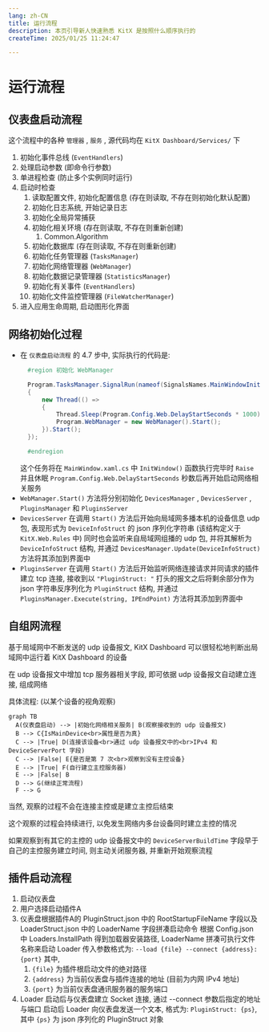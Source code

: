 ```yaml
---
lang: zh-CN
title: 运行流程
description: 本页引导新人快速熟悉 KitX 是按照什么顺序执行的
createTime: 2025/01/25 11:24:47

---
```


# 运行流程

## 仪表盘启动流程

这个流程中的各种 `管理器` , `服务` , 源代码均在 `KitX Dashboard/Services/` 下

1. 初始化事件总线 (`EventHandlers`)
2. 处理启动参数 (即命令行参数)
3. 单进程检查 (防止多个实例同时运行)
4. 启动时检查
   1. 读取配置文件, 初始化配置信息 (存在则读取, 不存在则初始化默认配置)
   2. 初始化日志系统, 开始记录日志
   3. 初始化全局异常捕获
   4. 初始化相关环境 (存在则读取, 不存在则重新创建)
      1. Common.Algorithm
   5. 初始化数据库 (存在则读取, 不存在则重新创建)
   6. 初始化任务管理器 (`TasksManager`)
   7. 初始化网络管理器 (`WebManager`)
   8. 初始化数据记录管理器 (`StatisticsManager`)
   9. 初始化有关事件 (`EventHandlers`)
   10. 初始化文件监控管理器 (`FileWatcherManager`)
5. 进入应用生命周期, 启动图形化界面

## 网络初始化过程

- 在 `仪表盘启动流程` 的 4.7 步中, 实际执行的代码是:
  ```csharp
    #region 初始化 WebManager

    Program.TasksManager.SignalRun(nameof(SignalsNames.MainWindowInitSignal), () =>
    {
        new Thread(() =>
        {
            Thread.Sleep(Program.Config.Web.DelayStartSeconds * 1000);
            Program.WebManager = new WebManager().Start();
        }).Start();
    });

    #endregion
  ```
  这个任务将在 `MainWindow.xaml.cs` 中 `InitWindow()` 函数执行完毕时 `Raise`
  并且休眠 `Program.Config.Web.DelayStartSeconds` 秒数后再开始启动网络相关服务
- `WebManager.Start()` 方法将分别初始化 `DevicesManager` , `DevicesServer` , `PluginsManager` 和 `PluginsServer`
- `DevicesServer` 在调用 `Start()` 方法后开始向局域网多播本机的设备信息 udp 包, 表现形式为 `DeviceInfoStruct` 的 json 序列化字符串 (该结构定义于 `KitX.Web.Rules` 中)
  同时也会监听来自局域网组播的 udp 包, 并将其解析为 `DeviceInfoStruct` 结构, 并通过 `DevicesManager.Update(DeviceInfoStruct)` 方法将其添加到界面中
- `PluginsServer` 在调用 `Start()` 方法后开始监听网络连接请求并同请求的插件建立 tcp 连接, 接收到以 `"PluginStruct: "` 打头的报文之后将剩余部分作为 json 字符串反序列化为 `PluginStruct` 结构, 并通过 `PluginsManager.Execute(string, IPEndPoint)` 方法将其添加到界面中

## 自组网流程

基于局域网中不断发送的 udp 设备报文, KitX Dashboard 可以很轻松地判断出局域网中运行着 KitX Dashboard 的设备

在 udp 设备报文中增加 tcp 服务器相关字段, 即可依据 udp 设备报文自动建立连接, 组成网络

具体流程: (以某个设备的视角观察)

```mermaid
graph TB
  A(仪表盘启动) --> |初始化网络相关服务| B(观察接收到的 udp 设备报文)
  B --> C{IsMainDevice<br>属性是否为真}
  C --> |True| D(连接该设备<br>通过 udp 设备报文中的<br>IPv4 和 DeviceServerPort 字段)
  C --> |False| E{是否是第 7 次<br>观察到没有主控设备}
  E --> |True| F(自行建立主控服务器)
  E --> |False| B
  D --> G(继续正常流程)
  F --> G
```

当然, 观察的过程不会在连接主控或是建立主控后结束

这个观察的过程会持续进行, 以免发生网络内多台设备同时建立主控的情况

如果观察到有其它的主控的 udp 设备报文中的 `DeviceServerBuildTime` 字段早于自己的主控服务建立时间, 则主动关闭服务器, 并重新开始观察流程


## 插件启动流程
1. 启动仪表盘
2. 用户选择启动插件A
3. 仪表盘根据插件A的 PluginStruct.json 中的 RootStartupFileName 字段以及 LoaderStruct.json 中的 LoaderName 字段拼凑启动命令
   根据 Config.json 中 Loaders.InstallPath 得到加载器安装路径, LoaderName 拼凑可执行文件名称来启动 Loader
   传入参数格式为: `--load {file} --connect {address}:{port}`
   其中,
   1. `{file}` 为插件根启动文件的绝对路径
   2. `{address}` 为当前仪表盘与插件连接的地址 (目前为内网 IPv4 地址)
   3. `{port}` 为当前仪表盘通讯服务器的服务端口
4. Loader 启动后与仪表盘建立 Socket 连接, 通过 --connect 参数后指定的地址与端口
   启动后 Loader 向仪表盘发送一个文本, 格式为: `PluginStruct: {ps}`, 其中 `{ps}` 为 json 序列化的 PluginStruct 对象
